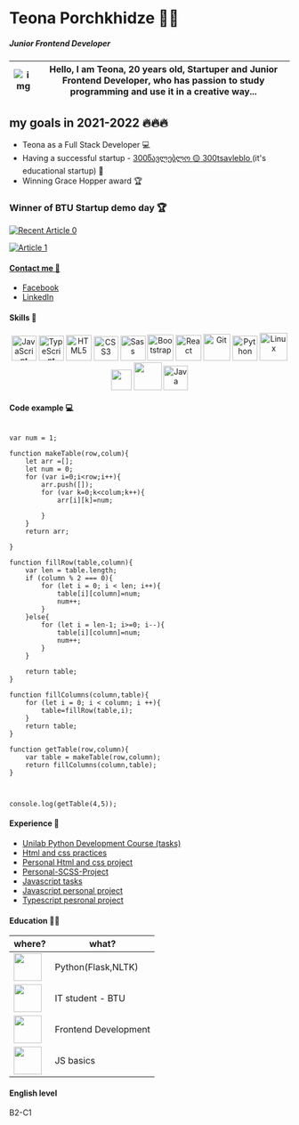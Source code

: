 # Teona Porchkhidze :rocket::nerd_face:
##### Junior Frontend Developer

 
 <img src="https://i.ibb.co/f1kQP9S/Frame-1t-1.png" alt="img"> | Hello, I am Teona, 20 years old, Startuper and Junior Frontend Developer, who has passion to study programming and use it in a creative way...
 ------------ | -------------
## my goals in 2021-2022 🔥🔥🔥
* Teona as a Full Stack Developer :computer:	
* Having a successful startup - <a href="https://www.facebook.com/300tsavleblo">300წავლებლო :yellow_circle: 300tsavleblo </a> (it's educational startup) :raised_hands:
* Winning Grace Hopper award :trophy:

### Winner of BTU Startup demo day 🏆

<a target="_blank" href="https://github-readme-medium-recent-article.vercel.app/medium/@teona.porchkhidze.2/0"><img src="https://github-readme-medium-recent-article.vercel.app/medium/@teona.porchkhidze.2/0" alt="Recent Article 0"> 
 
<a target="_blank" href="https://github-readme-medium-recent-article.vercel.app/medium/@teona.porchkhidze.2/1"><img src="https://github-readme-medium-recent-article.vercel.app/medium/@teona.porchkhidze.2/1" alt="Article 1"> 


#### Contact me :handshake:	

* <a href="https://www.facebook.com/teona.porchkhidze.7545/">Facebook</a>
* <a href="https://www.linkedin.com/in/teona-porchkhidze-b757b81b3/">LinkedIn</a>


#### Skills :dart:

<div align="center">
<img src="https://profilinator.rishav.dev/skills-assets/javascript-original.svg" alt="JavaScript" height="45" />
<img src="https://profilinator.rishav.dev/skills-assets/typescript-original.svg" alt="TypeScript" height="45" />
<img src="https://i.imgur.com/94n31ta.png?1" alt="HTML5" height="46" />
<img src="https://cdn.345tool.com/public/logos/css-formatter-logo.png" alt="CSS3" height="44" />
<img src="https://cdn.iconscout.com/icon/free/png-256/sass-2752078-2284895.png" alt="Sass" height="45" />
<img src="https://profilinator.rishav.dev/skills-assets/bootstrap-plain.svg" alt="Bootstrap" height="47" />
<img src="https://brandslogos.com/wp-content/uploads/images/large/react-logo.png" alt="React" height="46">
<img src="https://profilinator.rishav.dev/skills-assets/git-scm-icon.svg" alt="Git" height="48" />
<img src="https://upload.wikimedia.org/wikipedia/commons/thumb/c/c3/Python-logo-notext.svg/1024px-Python-logo-notext.svg.png" alt="Python" height="45" />
<img src="https://profilinator.rishav.dev/skills-assets/linux-original.svg" alt="Linux" height="50" />
<img width=37px src="https://upload.wikimedia.org/wikipedia/commons/thumb/2/22/Pandas_mark.svg/1200px-Pandas_mark.svg.png">
<img width=50px src="https://encrypted-tbn0.gstatic.com/images?q=tbn:ANd9GcS8f5fSTWAdxYSk0IPay8pZgUarvngCQDPQTqRtyXpua7Ue47dCrBaN_DuZOtaJoo3RaFg&usqp=CAU">
<img src="https://i.ibb.co/FYSXqYP/image-5.png" alt="Java" height="44">


</div>

#### Code example :computer:	

```

var num = 1;

function makeTable(row,colum){
    let arr =[];
    let num = 0;
    for (var i=0;i<row;i++){
        arr.push([]);
        for (var k=0;k<colum;k++){
            arr[i][k]=num;
            
        }
    }
    return arr;

}

function fillRow(table,column){
    var len = table.length;
    if (column % 2 === 0){
        for (let i = 0; i < len; i++){
            table[i][column]=num;
            num++;
        }
    }else{
        for (let i = len-1; i>=0; i--){
            table[i][column]=num;
            num++;
        }
    }
   
    return table;
}

function fillColumns(column,table){
    for (let i = 0; i < column; i ++){
        table=fillRow(table,i);
    }
    return table;
}

function getTable(row,column){
    var table = makeTable(row,column);
    return fillColumns(column,table);
}



console.log(getTable(4,5));

```

#### Experience :briefcase:	

* <a href="https://github.com/Teona-tech/UnilabPythonDevelopment">Unilab Python Development Course (tasks)</a>
* <a href="https://github.com/Teona-tech/html-and-css-practices">Html and css practices</a>
* <a href="https://github.com/Teona-tech/personal-project-html-and-css">Personal Html and css project </a>
* <a href="https://github.com/Teona-tech/Personal-Project-SCSS">Personal-SCSS-Project</a>
* <a href="https://github.com/Teona-tech/js-practises">Javascript tasks</a>
* <a href="https://github.com/Teona-tech/JS-personal-project">Javascript personal project</a>
* <a href="https://github.com/Teona-tech/typescript-personal-project">Typescript pesronal project</a>


#### Education :student:	

where? | what?
 ------------ | -------------
<img height="50px" src="https://scontent.ftbs5-2.fna.fbcdn.net/v/t1.6435-9/242024679_416907026530548_8526390806961344184_n.png?_nc_cat=103&_nc_rgb565=1&ccb=1-5&_nc_sid=09cbfe&_nc_ohc=3rM9QEoAPSwAX-sSC1f&_nc_ht=scontent.ftbs5-2.fna&oh=5f14f2287de7baad3980fd57354ff4ce&oe=617DF63C"> | Python(Flask,NLTK)
<img height="50px" src="https://scontent.ftbs5-2.fna.fbcdn.net/v/t1.6435-9/118974653_1185472291837040_8177821905411797845_n.png?_nc_cat=104&ccb=1-5&_nc_sid=09cbfe&_nc_ohc=BIrL2lmgDDkAX_7V1ax&_nc_ht=scontent.ftbs5-2.fna&oh=31d868b449022f7a71864a22f790681c&oe=617BA978"></a> | IT student - BTU
<img height="50px" src="https://scontent.ftbs5-2.fna.fbcdn.net/v/t39.30808-6/219365098_10158163599556188_3659932507699574656_n.png?_nc_cat=1&ccb=1-5&_nc_sid=09cbfe&_nc_ohc=eCJW2o7XORIAX_J5xTV&_nc_ht=scontent.ftbs5-2.fna&oh=8b826c361ee170c64fd2e09d55fc0a6a&oe=615C62D6"></a> | Frontend Development
<img height="50px" src="https://scontent.ftbs5-3.fna.fbcdn.net/v/t1.6435-9/122397052_388542505858688_891968229563768666_n.jpg?_nc_cat=109&ccb=1-5&_nc_sid=09cbfe&_nc_ohc=txmubVOznSwAX-ft-HW&_nc_ht=scontent.ftbs5-3.fna&oh=5c9de9d134827eb15b33f28aad0a031b&oe=617DFB4A"></a> | JS basics

#### English level
B2-C1


